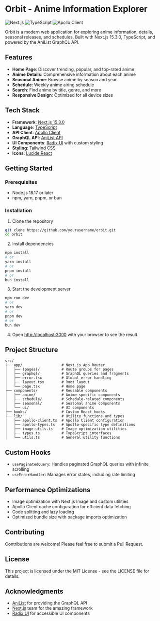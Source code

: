 # Orbit - Anime Information Explorer

![Next.js](https://img.shields.io/badge/Next.js-15.3.0-black)
![TypeScript](https://img.shields.io/badge/TypeScript-5.x-blue)
![Apollo Client](https://img.shields.io/badge/Apollo%20Client-3.13.6-purple)

Orbit is a modern web application for exploring anime information, details, seasonal releases, and schedules. Built with Next.js 15.3.0, TypeScript, and powered by the AniList GraphQL API.

## Features

- **Home Page**: Discover trending, popular, and top-rated anime
- **Anime Details**: Comprehensive information about each anime
- **Seasonal Anime**: Browse anime by season and year
- **Schedule**: Weekly anime airing schedule
- **Search**: Find anime by title, genre, and more
- **Responsive Design**: Optimized for all device sizes

## Tech Stack

- **Framework**: [Next.js 15.3.0](https://nextjs.org/)
- **Language**: [TypeScript](https://www.typescriptlang.org/)
- **API Client**: [Apollo Client](https://www.apollographql.com/docs/react/)
- **GraphQL API**: [AniList API](https://anilist.gitbook.io/anilist-apiv2-docs/)
- **UI Components**: [Radix UI](https://www.radix-ui.com/) with custom styling
- **Styling**: [Tailwind CSS](https://tailwindcss.com/)
- **Icons**: [Lucide React](https://lucide.dev/)

## Getting Started

### Prerequisites

- Node.js 18.17 or later
- npm, yarn, pnpm, or bun

### Installation

1. Clone the repository

```bash
git clone https://github.com/yourusername/orbit.git
cd orbit
```

2. Install dependencies

```bash
npm install
# or
yarn install
# or
pnpm install
# or
bun install
```

3. Start the development server

```bash
npm run dev
# or
yarn dev
# or
pnpm dev
# or
bun dev
```

4. Open [http://localhost:3000](http://localhost:3000) with your browser to see the result.

## Project Structure

```
src/
├── app/                  # Next.js App Router
│   ├── (pages)/          # Route groups for pages
│   ├── graphql/          # GraphQL queries and fragments
│   ├── error.tsx         # Global error handling
│   ├── layout.tsx        # Root layout
│   └── page.tsx          # Home page
├── components/           # Reusable components
│   ├── anime/            # Anime-specific components
│   ├── schedule/         # Schedule-related components
│   ├── seasonal/         # Seasonal anime components
│   └── ui/               # UI components
├── hooks/                # Custom React hooks
├── lib/                  # Utility functions and types
│   ├── apollo-client.ts  # Apollo Client configuration
│   ├── apollo-types.ts   # Apollo-specific type definitions
│   ├── image-utils.ts    # Image optimization utilities
│   ├── types.ts          # TypeScript interfaces
│   └── utils.ts          # General utility functions
```

## Custom Hooks

- `usePaginatedQuery`: Handles paginated GraphQL queries with infinite scrolling
- `useErrorHandler`: Manages error states, including rate limiting

## Performance Optimizations

- Image optimization with Next.js Image and custom utilities
- Apollo Client cache configuration for efficient data fetching
- Code splitting and lazy loading
- Optimized bundle size with package imports optimization

## Contributing

Contributions are welcome! Please feel free to submit a Pull Request.

## License

This project is licensed under the MIT License - see the LICENSE file for details.

## Acknowledgments

- [AniList](https://anilist.co/) for providing the GraphQL API
- [Next.js](https://nextjs.org/) team for the amazing framework
- [Radix UI](https://www.radix-ui.com/) for accessible UI components
